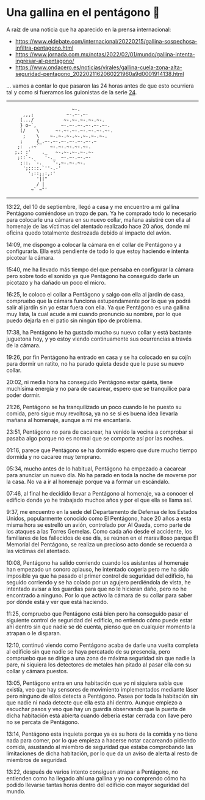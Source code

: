 # Una gallina en el pentágono 🐔

A raíz de una noticia que ha aparecido en la prensa internacional:
- https://www.eldebate.com/internacional/20220215/gallina-sospechosa-infiltra-pentagono.html
- https://www.jornada.com.mx/notas/2022/02/01/mundo/gallina-intenta-ingresar-al-pentagono/
- https://www.ondacero.es/noticias/virales/gallina-cuela-zona-alta-seguridad-pentagono_2022021162060221960a9d0001914138.html

... vamos a contar lo que pasaron las 24 horas antes de que esto ocurriera tal y como si fueramos los guionistas de la serie [24](https://www.imdb.com/title/tt0285331/).
___
                            ~-.
          ,,,;            ~-.~-.~-
         (.../           ~-.~-.~-.~-.~-.
         } o~`,         ~-.~-.~-.~-.~-.~-.
         (/    \      ~-.~-.~-.~-.~-.~-.~-.
          ;    \    ~-.~-.~-.~-.~-.~-.~-.
         ;     {_.~-.~-.~-.~-.~-.~-.~
        ;:  .-~`    ~-.~-.~-.~-.~-.
       ;.: :'    ._   ~-.~-.~-.~-.~-
        ;::`-.    '-._  ~-.~-.~-.~-
         ;::. `-.    '-,~-.~-.~-.
          ';::::.`''-.-'
            ';::;;:,:'
               '||"
               / |
             ~` ~"'
___
13:22, del 10 de septiembre, llegó a casa y me encuentro a mi gallina Pentágono comiéndose un trozo de pan. Ya he comprado todo lo necesario para colocarle una cámara en su nuevo collar, mañana asistiré con ella al homenaje de las víctimas del atentado realizado hace 20 años, donde mi oficina quedo totalmente destrozada debido al impacto del avión. 

14:09, me dispongo a colocar la cámara en el collar de Pentágono y a configurarla. Ella está pendiente de todo lo que estoy haciendo e intenta picotear la cámara.

15:40, me ha llevado más tiempo del que pensaba en configurar la cámara pero sobre todo el sonido ya que Pentágono ha conseguido darle un picotazo y ha dañado un poco el micro.

16:25, le coloco el collar a Pentágono y salgo con ella al jardín de casa, compruebo que la cámara funciona estupendamente por lo que ya podrá salir al jardín sin yo estar fuera con ella. Ya que Pentágono es una gallina muy lista, la cual acude a mi cuando pronuncio su nombre, por lo que puedo dejarla en el patio sin ningún tipo de problema.

17:38, ha Pentágono le ha gustado mucho su nuevo collar y está bastante juguetona hoy, y yo estoy viendo continuamente sus ocurrencias a través de la cámara.

19:26, por fin Pentágono ha entrado en casa y se ha colocado en su cojín para dormir un ratito, no ha parado quieta desde que le puse su nuevo collar.

20:02, ni media hora ha conseguido Pentágono estar quieta, tiene muchísima energía y no para de cacarear, espero que se tranquilice para poder dormir.

21:26, Pentágono se ha tranquilizado un poco cuando le he puesto su comida, pero sigue muy revoltosa, ya no se si es buena idea llevarla mañana al homenaje, aunque a mí me encantaría.

23:51, Pentágono no para de cacarear, ha venido la vecina a comprobar si pasaba algo porque no es normal que se comporte así por las noches.

01:16, parece que Pentágono se ha dormido espero que dure mucho tiempo dormida y no cacaree muy temprano.

05:34, mucho antes de lo habitual, Pentágono ha empezado a cacarear para anunciar un nuevo día. No ha parado en toda la noche de moverse por la casa. No va a ir al homenaje porque va a formar un escándalo.

07:46, al final he decidido llevar a Pentágono al homenaje, va a conocer el edificio donde yo he trabajado muchos años y por el que ella se llama así.

9:37, me encuentro en la sede del Departamento de Defensa de los Estados Unidos, popularmente conocido como El Pentágono, hace 20 años a esta misma hora se estrelló un avión, controlado por Al Qaeda, como parte de los ataques a las Torres Gemelas. Como cada año desde el accidente, los familiares de los fallecidos de ese día, se reúnen en el maravilloso parque El Memorial del Pentágono, se realiza un precioso acto donde se recuerda a las víctimas del atentado. 

10:08, Pentágono ha salido corriendo cuando los asistentes al homenaje han empezado un sonoro aplauso, he intentado cogerla pero me ha sido imposible ya que ha pasado el primer control de seguridad del edificio, ha seguido corriendo y se ha colado por un agujero perdiéndola de vista, he intentado avisar a los guardias para que no le hicieran daño, pero no he encontrado a ninguno. Por lo que activo la cámara de su collar para saber por dónde está y ver que está haciendo. 

11:25, compruebo que Pentágono está bien pero ha conseguido pasar el siguiente control de seguridad del edificio, no entiendo cómo puede estar ahí dentro sin que nadie se dé cuenta, pienso que en cualquier momento la atrapan o le disparan.

12:10, continuó viendo como Pentágono acaba de darle una vuelta completa al edificio sin que nadie se haya percatado de su presencia, pero compruebo que se dirige a una zona de máxima seguridad sin que nadie la pare, ni siquiera los detectores de metales han pitado al pasar ella con su collar y cámara puestos.

13:05, Pentágono entra en una habitación que yo ni siquiera sabía que existía, veo que hay sensores de movimiento implementados mediante láser pero ninguno de ellos detecta a Pentágono. Pasea por toda la habitación sin que nadie ni nada detecte que ella esta ahí dentro. Aunque empiezo a escuchar pasos y veo que hay un guardia observando que la puerta de dicha habitación está abierta cuando debería estar cerrada con llave pero no se percata de Pentágono.

13:14, Pentágono esta inquieta porque ya es su hora de la comida y no tiene nada para comer, por lo que empieza a hacerse notar cacareando pidiendo comida, asustando al miembro de seguridad que estaba comprobando las limitaciones de dicha habitación, por lo que da un aviso de alerta al resto de miembros de seguridad.

13:22, después de varios intento consiguen atrapar a Pentágono, no entienden como ha llegado ahí una gallina y yo no comprendo cómo ha podido llevarse tantas horas dentro del edificio con mayor seguridad del mundo.




